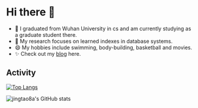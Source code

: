 # Hi there 👋
- 🌱 I graduated from Wuhan University in cs and am currently studying as a graduate student there.
- 🔭 My research focuses on learned indexes in database systems.
- 😄 My hobbies include swimming, body-building, basketball and movies.
- ✨ Check out my [blog](https://jingtao8a.github.io) here.
## Activity
[![Top Langs](https://github-readme-stats.vercel.app/api/top-langs/?username=jingtao8a&layout=compact&hide=php,makefile,html,css,shell,rebol,sourcepawn,assembly,pov-ray+sdl,cmake,stylus,Yacc,Roff)](https://github.com/anuraghazra/github-readme-stats)

![jingtao8a's GitHub stats](https://github-readme-stats.vercel.app/api?username=jingtao8a&theme=radical&hide=&show_icons=true&count_private=true)
<!--
**jingtao8a/jingtao8a** is a ✨ _special_ ✨ repository because its `README.md` (this file) appears on your GitHub profile.

Here are some ideas to get you started:

- 🔭 I’m currently working on ...
- 🌱 I’m currently learning ...
- 👯 I’m looking to collaborate on ...
- 🤔 I’m looking for help with ...
- 💬 Ask me about ...
- 📫 How to reach me: ...
- 😄 Pronouns: ...
- ⚡ Fun fact: ...
-->
